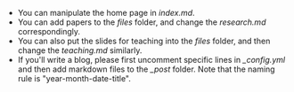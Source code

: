 - You can manipulate the home page in *index.md*.
- You can add papers to the *files* folder, and change the *research.md* correspondingly.
- You can also put the slides for teaching into the *files* folder, and then change the *teaching.md* similarly.
- If you'll write a blog, please first uncomment specific lines in *_config.yml* and then add markdown files to the *_post* folder. Note that the naming rule is "year-month-date-title".
